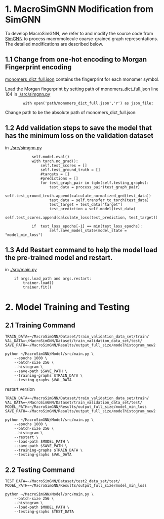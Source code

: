 # 1. MacroSimGNN Modification from SimGNN
To develop MacroSimGNN, we refer to and modify the source code from [SimGNN](https://github.com/benedekrozemberczki/SimGNN) to process macromolecule coarse-grained graph representations. The detailed modifications are described below.

## 1.1 Change from one-hot encoding to Morgan Fingerprint encoding
[monomers_dict_full.json](./monomers_dict_full.json) contains the fingerprint for each monomer symbol.

Load the Morgan fingerprint by setting path of monomers_dict_full.json
line 164 in [./src/simgnn.py](./src/simgnn.py)
```
        with open('path/monomers_dict_full.json','r') as json_file:
```
Change path to be the absolute path of monomers_dict_full.json

## 1.2 Add validation steps to save the model that has the minimum loss on the validation dataset

in [./src/simgnn.py](./src/simgnn.py)
```
            self.model.eval()
            with torch.no_grad():
                self.test_scores = []
                self.test_ground_truth = []
                #targets = []
                #predictions = []
                for test_graph_pair in tqdm(self.testing_graphs):
                    test_data = process_pair(test_graph_pair)
                    self.test_ground_truth.append(calculate_normalized_ged(test_data))
                    test_data = self.transfer_to_torch(test_data)
                    test_target = test_data["target"]
                    test_prediction = self.model(test_data)
                    self.test_scores.append(calculate_loss(test_prediction, test_target))

            if  test_loss_epochs[-1] == min(test_loss_epochs):
                    self.save_model_state(model_state = "model_min_loss")
```

## 1.3 Add Restart command to help the model load the pre-trained model and restart.
in [./src/main.py](./src/main.py)
```
    if args.load_path and args.restart:
        trainer.load()
        trainer.fit()
```



# 2. Model Training and Testing

## 2.1 Training Command
```
TRAIN_DATA=~/MacroSimGNN/Dataset/train_validation_data_set/train/
VAL_DATA=~/MacroSimGNN/Dataset/train_validation_data_set/test/
SAVE_PATH=~/MacroSimGNN/Results/output_full_size/modelhistogram_new2

python ~/MacroSimGNN/Model/src/main.py \
    --epochs 1000 \
    --batch-size 256 \
    --histogram \
    --save-path $SAVE_PATH \
    --training-graphs $TRAIN_DATA \
    --testing-graphs $VAL_DATA

```

restart version
```
TRAIN_DATA=~/MacroSimGNN/Dataset/train_validation_data_set/train/
VAL_DATA=~/MacroSimGNN/Dataset/train_validation_data_set/test/
MODEL_PATH=~/MacroSimGNN/Results/output_full_size/model_min_loss
SAVE_PATH=~/MacroSimGNN/Results/output_full_size/modelhistogram_new2

python ~/MacroSimGNN/Model/src/main.py \
    --epochs 1000 \
    --batch-size 256 \
    --histogram \
    --restart \
    --load-path $MODEL_PATH \
    --save-path $SAVE_PATH \
    --training-graphs $TRAIN_DATA \
    --testing-graphs $VAL_DATA

```


## 2.2 Testing Command
```
TEST_DATA=~/MacroSimGNN/Dataset/test2_data_set/test/
MODEL_PATH=~/MacroSimGNN/Results/output_full_size/model_min_loss

python ~/MacroSimGNN/Model/src/main.py \
    --batch-size 256 \
    --histogram \
    --load-path $MODEL_PATH \
    --testing-graphs $TEST_DATA

```
